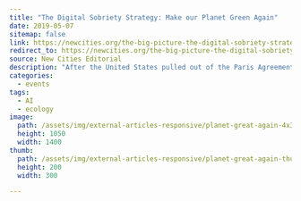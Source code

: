 ```yaml
---
title: "The Digital Sobriety Strategy: Make our Planet Green Again"
date: 2019-05-07
sitemap: false
link: https://newcities.org/the-big-picture-the-digital-sobriety-strategy-make-our-planet-green-again/
redirect_to: https://newcities.org/the-big-picture-the-digital-sobriety-strategy-make-our-planet-green-again/
source: New Cities Editorial
description: "After the United States pulled out of the Paris Agreement in 2017, French president Emmanuel Macron expressed his interest to join the climate change battle. He offered world scientists and entrepreneurs work in France in order to make our planet great again. Two years later I would like to analyse how France is doing on this engagement and how AI is contributing to it."
categories:
  - events
tags:
  - AI
  - ecology
image:
  path: /assets/img/external-articles-responsive/planet-great-again-4x3.jpg
  height: 1050
  width: 1400
thumb:
  path: /assets/img/external-articles-responsive/planet-great-again-thumb.jpg
  height: 200
  width: 300

---
```

